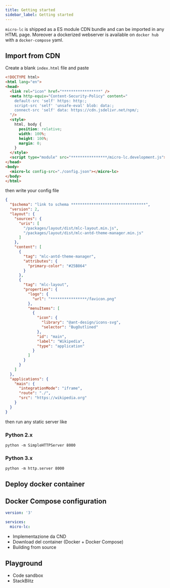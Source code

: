 ```yaml
---
title: Getting started
sidebar_label: Getting started
---
```


`micro-lc` is shipped as a ES module CDN bundle and can be imported in any HTML page.
Moreover a dockerized webserver is available on `docker hub` with a `docker-compose` yaml.

## Import from CDN

Create a blank `index.html` file and paste

```html title="index.html"
<!DOCTYPE html>
<html lang="en">
<head>
  <link rel="icon" href="*****************" />
  <meta http-equiv="Content-Security-Policy" content="
    default-src 'self' https: http:;
    script-src 'self' 'unsafe-eval' blob: data:;
    connect-src 'self' data: https://cdn.jsdelivr.net/npm/;
  "/>
  <style>
    html, body {
      position: relative;
      width: 100%;
      height: 100%;
      margin: 0;
    }
  </style>
  <script type="module" src="****************/micro-lc.development.js"></script>
</head>
<body>
  <micro-lc config-src="./config.json"></micro-lc>
</body>
</html>
```

then write your config file

```json title="config.json"
{
  "$schema": "link to schema *********************************",
  "version": 2,
  "layout": {
    "sources": {
      "uris": [
        "/packages/layout/dist/mlc-layout.min.js",
        "/packages/layout/dist/mlc-antd-theme-manager.min.js"
      ]
    },
    "content": [
      {
        "tag": "mlc-antd-theme-manager",
        "attributes": {
          "primary-color": "#25B864"
        }
      },
      {
        "tag": "mlc-layout",
        "properties": {
          "logo": {
            "url": "****************/favicon.png"
          },
          "menuItems": [
            {
              "icon": {
                "library": "@ant-design/icons-svg",
                "selector": "BugOutlined"
              },
              "id": "main",
              "label": "Wikipedia",
              "type": "application"
            }
          ]
        }
      }
    ]
  },
  "applications": {
    "main": {
      "integrationMode": "iframe",
      "route": "./",
      "src": "https://wikipedia.org"
    }
  }
}

```

then run any static server like

### Python 2.x

```shell
python -m SimpleHTTPServer 8000
```

### Python 3.x

```shell
python -m http.server 8000
```

## Deploy docker container

## Docker Compose configuration

```yaml file="docker-compose.yml
version: '3'

services:
  micro-lc:

```

* Implementazione da CND
* Download del container (Docker + Docker Compose)
* Building from source

## Playground

* Code sandbox
* StackBlitz

